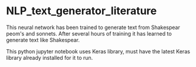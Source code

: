 # NLP_text_generator_literature

This neural network has been trained to generate text from Shakespear peom's and sonnets. After several hours of 
training it has learned to generate text like Shakespear. 

This python jupyter notebook uses Keras library, must have the latest Keras library already installed for it to run. 
